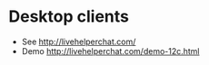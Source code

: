 Desktop clients
================

 * See http://livehelperchat.com/
 * Demo http://livehelperchat.com/demo-12c.html